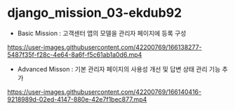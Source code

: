 ﻿# django_mission_03-ekdub92
- Basic Mission : 고객센터 앱의 모델을 관리자 페이지에 등록 구성

https://user-images.githubusercontent.com/42200769/166138277-5487f35f-f28c-4e64-8a6f-f5c61ab1a0d6.mp4


- Advanced Misson : 기본 관리자 페이지의 사용성 개선 및 답변 상태 관리 기능 추가

https://user-images.githubusercontent.com/42200769/166140416-9218989d-02ed-4147-880e-42e7f1bec877.mp4
